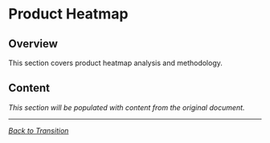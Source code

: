 # Product Heatmap

## Overview

This section covers product heatmap analysis and methodology.

## Content

*This section will be populated with content from the original document.*

---

*[Back to Transition](index.md)*
